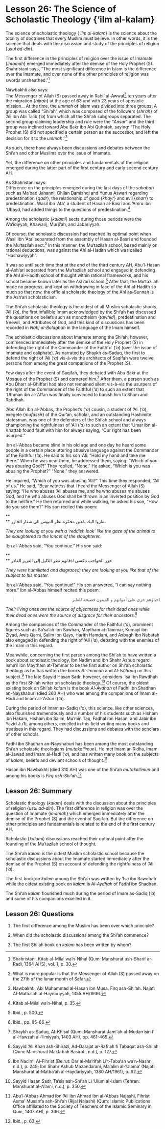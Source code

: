 Lesson 26: The Science of Scholastic Theology {‘ilm al-kalam}
=============================================================

The science of scholastic theology {*‘ilm al-kalam*} is the science
about the totality of doctrines that every Muslim must believe. In other
words, it is the science that deals with the discussion and study of the
principles of religion {*usul ad-din*}.

The first difference in the principles of religion over the issue of
Imamate {*imamah*} emerged immediately after the demise of the Holy
Prophet (S). Shahristani says, “The most significant difference in Islam
is the difference over the Imamate, and over none of the other
principles of religion was swords unsheathed.”[^1]

Nawbakhti also says:  
 The Messenger of Allah (S) passed away in Rabi‘ al-Awwal[^2] ten years
after the migration {*hijrah*} at the age of 63 and with 23 years of
apostolic mission… At the time, the *ummah* of Islam was divided into
three groups: A group was called “Shi‘ah” which was composed of the
followers {*shi‘ah*} of ‘Ali ibn Abi Talib (*‘a*) from which all the
Shi‘ah subgroups separated. The second group claiming leadership and
rule were the “*Ansar*” and the third group was inclined toward Abu Bakr
ibn Abi Quhafah, saying: “The Holy Prophet (S) did not specified a
certain person as the successor, and left the decision for it to the
*ummah*.”[^3]

As such, there have always been discussions and debates between the
Shi‘ah and other Muslims over the issue of Imamate.

Yet, the difference on other principles and fundamentals of the religion
emerged during the latter part of the first century and early second
century AH.

As Shahristani says:  
 Difference on the principles emerged during the last days of the
*sahabah* such as Ma‘bad Jahanni, Ghilan Damishqi and Yunus Aswari
regarding predestination {*qadr*}, the relationship of good {*khayr*}
and evil {*sharr*} to predestination. Wasil ibn ‘Ata’, a student of
Hasan al-Basri and ‘Amru ibn ‘Ubayd, had added things to the questions
of predestination.[^4]

Among the scholastic {*kalami*} sects during those periods were the
Wa‘idiyyah, Khawarij, Murji’ah, and Jabariyyah.

Of course, the scholastic discussion had reached its optimal point when
Wasil ibn ‘Ata’ separated from the assembly of Hasan al-Basri and
founded the Mu‘tazilah sect.[^5] In this manner, the Mu‘tazilah school,
based mainly on rational deductions, was against the Ahl al-Hadith which
was called “Hashawiyyah”.

It was so until such time that at the end of the third century AH,
Abu’l-Hasan al-Ash‘ari separated from the Mu‘tazilah school and engaged
in defending the Ahl al-Hadith school of thought within rational
frameworks, and his school became known later as the Ash‘ari school.[^6]
After that, the Mu‘tazilah made no progress, and kept on withdrawing in
face of the Ahl al-Hadith so much so that now, the official scholastic
theology of the Ahl as-Sunnah is the Ash‘ari scholasticism.

The Shi‘ah scholastic theology is the oldest of all Muslim scholastic
shools. ‘Ali (*‘a*), the first infallible Imam acknowledged by the
Shi‘ah has discussed the questions on beliefs such as monotheism
{*tawhid*}, predestination and freewill, and Attributes of God, and this
kind of discussions has been recorded in *Nahj al-Balaghah* in the
language of the Imam himself.

The scholastic discussions about Imamate among the Shi‘ah, however,
commenced immediately after the demise of the Holy Prophet (S) in
defending the right of the Commander of the Faithful (*‘a*) (over the
issue of Imamate and caliphate). As narrated by Shaykh as-Saduq, the
first to defend the right of ‘Ali (*‘a*) vis-à-vis the architects of
Saqifah were twelve persons from among the great companions of the
Prophet (S).

Few days after the event of Saqifah, they debated with Abu Bakr at the
Mosque of the Prophet (S) and cornered him.[^7] After them, a person
such as Abu Dharr al-Ghiffari had also not remained silent vis-à-vis the
usurpers of the right of the Commander of the Faithful (*‘a*) to such an
extent that ‘Uthman ibn al-‘Affan was finally convinced to banish him to
Sham and Rabdhah.

‘Abd Allah ibn al-‘Abbas, the Prophet’s (*‘a*) cousin, a student of ‘Ali
(*‘a*), exegete {*mufassir*} of the Qur’an, scholar, and an outstanding
Hashimite statesman, was one of the defenders of the Shi‘ah school and
always championing the rightfulness of ‘Ali (*‘a*) to such an extent
that ‘Umar ibn al-Khattab found fault with him for always saying, “Our
right has been usurped.”

Ibn al-‘Abbas became blind in his old age and one day he heard some
people in a certain place uttering abusive language against the
Commander of the Faithful (*‘a*). He said to his son ‘Ali: “Hold my hand
and take me there.” When he was near them, he addressed them, saying:
“Which of you was abusing God?!” They replied, “None.” He asked, “Which
is you was abusing the Prophet?” “None,” they answered.

He inquired, “Which of you was abusing ‘Ali?” This time they responded,
“All of us.” He said, “Bear witness that I heard the Messenger of Allah
(S) saying: “He who abuses ‘Ali abuses me, and he who abuses me abuses
God, and he who abuses God shall be thrown in an inverted position by
God to the hellfire.” He then returned and while walking, he asked his
son, “How do you see them?” His son recited this poem:

**  
**
نظروا اليك باعين محمّره نظر التيوس الى شفار الجازر

*They are looking at you with a ‘reddish look’ like the gaze of the
animal to be slaughtered to the lancet of the slaughterer.*

Ibn al-‘Abbas said, “You continue.” His son said:

**  
**
خزر الحواجب ناكسي اذقانهم نظر الذّليل إلى العزيز القادر

*They were humiliated and disgraced; they are looking at you like that
of the subject to his master.*

Ibn al-‘Abbas said, “You continue!” His son answered, “I can say nothing
more.” Ibn al-‘Abbas himself recited this poem:

<blockquote dir="rtl">
  <p>
احياؤهم خزى على أمواتهم و الميتون فضيحة للغابر
  </p>
</blockquote>

*Their living ones are the source of abjectness for their dead ones
while their dead ones were the source of disgrace for their
ancestors.*[^8]

Among the companions of the Commander of the Faithful (*‘a*), prominent
figures such as Sa‘sa‘ah ibn Sawhan, Maytham at-Tammar, Kumayl ibn
Ziyad, Awis Qarni, Salim ibn Qays, Harith Hamdani, and Asbagh ibn
Nabatah also engaged in defending the right of ‘Ali (*‘a*), debating
with the enemies of the Imam in this regard.

Meanwhile, concerning the first person among the Shi‘ah to have written
a book about scholastic theology, Ibn Nadim and Ibn Shahr Ashub regard
Isma‘il ibn Maytham at-Tammar to be the first author on Shi‘ah
scholastic theology as he has written the books *Al-Imamah* and
*Al-Istihqaq* on this subject.[^9] The late Sayyid Hasan Sadr, however,
considers ‘Isa ibn Rawdhah as the first Shi‘ah writer on scholastic
theology.[^10] Of course, the oldest existing book on Shi‘ah *kalam* is
the book *Al-Aydhah* of Fadhl ibn Shadhan an-Nayshaburi (died 260 AH)
who was among the companions of Imam al-Hadi and Imam al-‘Askari (*‘a*).

During the period of Imam as-Sadiq (*‘a*), this science, like other
sciences, also flourished tremendously and a number of his students such
as Hisham ibn Hakam, Hisham ibn Salim, Mu’min Taq, Fadhal ibn Hasan, and
Jabir ibn Yazid Ju‘fi, among others, excelled in this field writing many
books and treatises in this regard. They had discussions and debates
with the scholars of other schools.

Fadhl ibn Shadhan an-Nayshaburi has been among the most outstanding
Shi‘ah scholastic theologians {*mutakallimun*}. He met Imam ar-Ridha,
Imam al-Jawad and Imam al-Hadi (*‘a*), and has written many book on the
subjects of *kalam*, beliefs and deviant schools of thought.[^11]

Hasan ibn Nawbakhti (died 310 AH) was one of the Shi‘ah *mutakallimun*
and among his books is *Firq ash-Shi‘ah*.[^12]

Lesson 26: Summary
------------------

Scholastic theology {*kalam*} deals with the discussion about the
principles of religion {*usul ad-din*}. The first difference in religion
was over the question of Imamate {*imamah*} which emerged immediately
after the demise of the Prophet (S) and the event of Saqifah. But the
difference on other principles and fundamentals is related to the end of
the first century AH.

Scholastic {*kalami*} discussions reached their optimal point after the
founding of the Mu‘tazilah school of thought.

The Shi‘ah *kalam* is the oldest Muslim scholastic school because the
scholastic discussions about the Imamate started immediately after the
demise of the Prophet (S) on account of defending the rightfulness of
‘Ali (*‘a*).

The first book on *kalam* among the Shi‘ah was written by ‘Isa ibn
Rawdhah while the oldest existing book on *kalam* is *Al-Aydhah* of
Fadhl ibn Shadhan.

The Shi‘ah *kalam* flourished much during the period of Imam as-Sadiq
(*‘a*) and some of his companions excelled in it.

Lesson 26: Questions
--------------------

1. The first difference among the Muslim has been over which principle?

2. When did the scholastic discussions among the Shi‘ah commence?

3. The first Shi‘ah book on *kalam* has been written by whom?

[^1]: Shahristani, Kitab al-Milal wa’n-Nihal (Qum: Manshurat ash-Sharif
ar-Radi, 1364 AHS), vol. 1, p. 30.

[^2]: What is more popular is that the Messenger of Allah (S) passed
away on the 27th of the lunar month of Safar.

[^3]: Nawbakhti, Abi Muhammad al-Hasan ibn Musa. Firq ash-Shi‘ah. Najaf:
Al-Matba‘ah al-Haydariyyah, 1355 AH/1936.

[^4]: Kitab al-Milal wa’n-Nihal, p. 35.

[^5]: Ibid., p. 500.

[^6]: Ibid., pp. 85-86.

[^7]: Shaykh as-Saduq, Al-Khisal (Qum: Manshurat Jami‘ah al-Mudarrisin
fi al-Hawzah al-‘Ilmiyyah, 1403 AH), pp. 461-465.

[^8]: Sayyid ‘Ali Khan ash-Shirazi, Ad-Darajat ar-Rafi‘ah fi Tabaqat
ash-Shi‘ah (Qum: Manshurat Maktabah Basirati, n.d.), p. 127.

[^9]: Ibn Nadim, Al-Fihrist (Beirut: Dar al-Ma‘rifah Li’t-Taba‘ah
wa’n-Nashr, n.d.), p. 249; Ibn Shahr Ashub Mazandarani, Ma‘alim
al-‘Ulama’ (Najaf: Manshurat al-Matba‘ah al-Haydariyyah, 1380 AH/1961),
p. 62.

[^10]: Sayyid Hasan Sadr, Ta’sis ash-Shi‘ah Li ‘Ulum al-Islam (Tehran:
Manshurat al-A‘lami, n.d.), p. 350.

[^11]: Abu’l-‘Abbas Ahmad ibn ‘Ali ibn Ahmad ibn al-‘Abbas Najashi,
Fihrist Asma’ Musanfa ash-Shi‘ah (Rijal Najashi) (Qum: Islamic
Publications Office affiliated to the Society of Teachers of the Islamic
Seminary in Qum, 1407 AH), p. 306.

[^12]: Ibid., p. 63.



